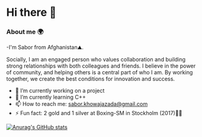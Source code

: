 # Hi there 👋

### About me 🌍
-I'm Sabor from Afghanistan⛰️.

Socially, I am an engaged person who values collaboration and building strong relationships with both colleagues and friends. I believe in the power of community, and helping others is a central part of who I am. By working together, we create the best conditions for innovation and success.

- 🔭 I’m currently working on a project
- 🌱 I’m currently learning C++
- 📫 How to reach me: sabor.khowajazada@gmail.com
- ⚡ Fun fact: 2 gold and 1 silver at Boxing-SM in Stockholm (2017)🥇🥊
  
[![Anurag's GitHub stats](https://github-readme-stats.vercel.app/api?username=Sabor100)](https://github.com/anuraghazra/github-readme-stats) 
